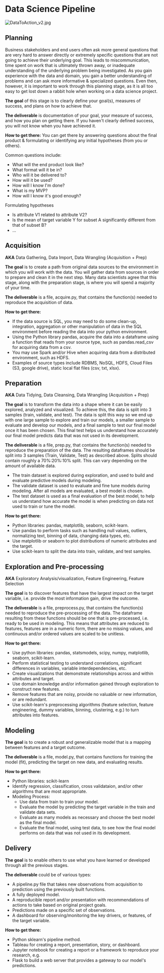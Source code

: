 # Data Science Pipeline

![DataToAction_v2.jpg](DataToAction_v2.jpg)

## **Planning**

Business stakeholders and end users often ask more general questions that are very hard to answer directly or extremely specific questions that are not going to achieve their underlying goal. This leads to miscommunication, time spent on work that is ultimately thrown away, or inadequate understanding of the underlying problem being investigated. As you gain experience with the data and domain, you gain a better understanding of problems and can ask more informative & specialized questions. Even then, however, it is important to work through this planning stage, as it is all too easy to get lost down a rabbit hole when working on a data science project.

**The goal** of this stage is to clearly define your goal(s), measures of success, and plans on how to achieve that.

**The deliverable** is documentation of your goal, your measure of success, and how you plan on getting there. If you haven't clearly defined success, you will not know when you have achieved it.

**How to get there:** You can get there by answering questions about the final product & formulating or identifying any initial hypotheses (from you or others).

Common questions include:

- What will the end product look like?
- What format will it be in?
- Who will it be delivered to?
- How will it be used?
- How will I know I'm done?
- What is my MVP?
- How will I know it's good enough?

Formulating hypotheses

- Is attribute V1 related to attribute V2?
- Is the mean of target variable Y for subset A significantly different from that of subset B?
- ...

## **Acquisition**

**AKA** Data Gathering, Data Import, Data Wrangling (Acquisition + Prep)

**The goal** is to create a path from original data sources to the environment in which you will work with the data. You will gather data from sources in order to prepare and clean it in the next step. Many data scientists agree that this stage, along with the preparation stage, is where you will spend a majority of your time.

**The deliverable** is a file, acquire.py, that contains the function(s) needed to reproduce the acquisition of data.

**How to get there:**

- If the data source is SQL, you may need to do some clean-up, integration, aggregation or other manipulation of data in the SQL environment before reading the data into your python environment.
- Using the Python library pandas, acquire the data into a dataframe using a function that reads from your source type, such as pandas.read_csv for acquiring data from a csv.
- You may use Spark and/or Hive when acquiring data from a distributed environment, such as HDFS.
- Examples of source types include RDBMS, NoSQL, HDFS, Cloud Files (S3, google drive), static local flat files (csv, txt, xlsx).

## **Preparation**

**AKA** Data Tidying, Data Cleansing, Data Wrangling (Acquisition + Prep)

**The goal** is to transform the data into a shape where it can be easily explored, analyzed and visualized. To achieve this, the data is split into 3 samples (train, validate, and test). The data is split this way so we end up with one large sample to explore and train our models, a smaller sample to evaluate and develop our models, and a final sample to test our final model once it has been chosen. This final test helps us understand how accurately our final model predicts data that was not used in its development.

**The deliverable** is a file, prep.py, that contains the function(s) needed to reproduce the preparation of the data. The resulting dataframes should be split into 3 samples (Train, Validate, Test) as described above. Splits should contain roughly a 70%:20%:10% split. This can vary depending on the amount of available data.  

- The train dataset is explored during exploration, and used to build and evaluate predictive models during modeling.
- The validate dataset is used to evaluate and fine tune models during modeling. After all models are evaluated, a best model is chosen.
- The test dataset is used as a final evaluation of the best model, to help us understand how accurate the model is when predicting on data not used to train or tune the model.


**How to get there:**

- Python libraries: pandas, matplotlib, seaborn, scikit-learn.
- Use pandas to perform tasks such as handling null values, outliers, normalizing text, binning of data, changing data types, etc.
- Use matplotlib or seaborn to plot distributions of numeric attributes and the target.
- Use scikit-learn to split the data into train, validate, and test samples.

## **Exploration and Pre-processing**

**AKA** Exploratory Analysis/visualization, Feature Engineering, Feature Selection

**The goal** is to discover features that have the largest impact on the target variable, i.e. provide the most information gain, drive the outcome.

**The deliverable** is a file, preprocess.py, that contains the function(s) needed to reproduce the pre-processing of the data. The dataframe resulting from these functions should be one that is pre-processed, i.e. ready to be used in modeling. This means that attributes are reduced to features, features are in a numeric form, there are no missing values, and continuous and/or ordered values are scaled to be unitless.

**How to get there:**

- Use python libraries: pandas, statsmodels, scipy, numpy, matplotlib, seaborn, scikit-learn.
- Perform statistical testing to understand correlations, significant differences in variables, variable interdependencies, etc.
- Create visualizations that demonstrate relationships across and within attributes and target.
- Use domain knowledge and/or information gained through exploration to construct new features.
- Remove features that are noisy, provide no valuable or new information, or are redundant.
- Use scikit-learn's preprocessing algorithms (feature selection, feature engineering, dummy variables, binning, clustering, e.g.) to turn attributes into features.

## **Modeling**

**The goal** is to create a robust and generalizable model that is a mapping between features and a target outcome.

**The deliverable** is a file, model.py, that contains functions for training the model (fit), predicting the target on new data, and evaluating results.

**How to get there:**

- Python libraries: scikit-learn
- Identify regression, classification, cross validataion, and/or other algorithms that are most appropriate.
- Modeling Process:
    - Use data from train to train your model.
    - Evaluate the model by predicting the target variable in the train and validate data sets.
    - Evaluate as many models as necessary and choose the best model as the final model.
    - Evaluate the final model, using test data, to see how the final model performs on data that was not used in its development.

## **Delivery**

**The goal** is to enable others to use what you have learned or developed through all the previous stages.

**The deliverable** could be of various types:

- A pipeline.py file that takes new observations from acquisition to prediction using the previously built functions.
- A fully deployed model.
- A reproducible report and/or presentation with recommendations of actions to take based on original project goals.
- Predictions made on a specific set of observations.
- A dashboard for observing/monitoring the key drivers, or features, of the target variable.

**How to get there:**

- Python sklearn's pipeline method.
- Tableau for creating a report, presentation, story, or dashboard.
- Jupyter notebook for creating a report or a framework to reproduce your research, e.g.
- Flask to build a web server that provides a gateway to our model's predictions.
